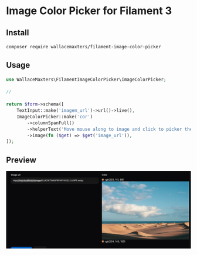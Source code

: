 # Image Color Picker for Filament 3

## Install

```bash
composer require wallacemaxters/filament-image-color-picker
```

## Usage

```php
use WallaceMaxters\FilamentImageColorPicker\ImageColorPicker;

// 

return $form->schema([
    TextInput::make('imagem_url')->url()->live(),
    ImageColorPicker::make('cor')
        ->columnSpanFull()
        ->helperText('Move mouse along to image and click to picker the color')
        ->image(fn ($get) => $get('image_url')),
]);

```

## Preview

![](./screenshot.png)
